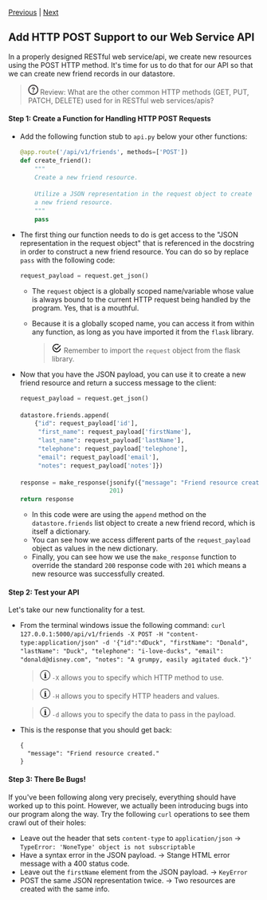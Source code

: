 [Previous](exercise-3.md) |  [Next](exercise-5.md)
## Add HTTP POST Support to our Web Service API
In a properly designed RESTful web service/api, we create new resources using
the POST HTTP method.  It's time for us to do that for our API so that we can 
create new friend records in our datastore.

> ![Question](../images/question.png) Review: What are the other common HTTP
methods (GET, PUT, PATCH, DELETE) used for in RESTful web services/apis?

#### Step 1: Create a Function for Handling HTTP POST Requests
* Add the following function stub to `api.py` below your other functions:
    ```python
    @app.route('/api/v1/friends', methods=['POST'])
    def create_friend():
        """
        Create a new friend resource. 
        
        Utilize a JSON representation in the request object to create
        a new friend resource.
        """
        pass
    ```

* The first thing our function needs to do is get access to the 
"JSON representation in the request object" that is referenced in the 
docstring in order to construct a new friend resource.  You can do so by 
replace `pass` with the following code:

    ```python
    request_payload = request.get_json()
    ```
    * The `request` object is a globally scoped name/variable whose value is 
    always bound to the current HTTP request being handled by the program. Yes,
    that is a mouthful.
    * Because it is a globally scoped name, you can access it from within any
    function, as long as you have imported it from the `flask` library.
    
        > ![reminder](../images/reminder.png) Remember to import the `request`
        > object from the flask library.
         
* Now that you have the JSON payload, you can use it to create a new
friend resource and return a success message to the client:

    ```python
    request_payload = request.get_json()
    
    datastore.friends.append(
        {"id": request_payload['id'],
         "first_name": request_payload['firstName'],
         "last_name": request_payload['lastName'],
         "telephone": request_payload['telephone'],
         "email": request_payload['email'],
         "notes": request_payload['notes']})

    response = make_response(jsonify({"message": "Friend resource created."}),
                             201)
    return response
    ```
    
    * In this code were are using the `append` method on the `datastore.friends`
    list object to create a new friend record, which is itself a dictionary.
    * You can see how we access different parts of the `request_payload` 
    object as values in the new dictionary.
    * Finally, you can see how we use the `make_response` function to override
    the standard `200` response code with `201` which means a new resource
    was successfully created.
    
#### Step 2: Test your API
Let's take our new functionality for a test.
* From the terminal windows issue the following command: `curl 127.0.0.1:5000/api/v1/friends -X POST -H "content-type:application/json" -d '{"id":"dDuck", "firstName": "Donald", "lastName": "Duck", "telephone": "i-love-ducks", "email": "donald@disney.com", "notes": "A grumpy, easily agitated duck."}'`
    
    > ![info](../images/information.png) `-X` allows you to specify which HTTP method to use.
    
    > ![info](../images/information.png) `-H` allows you to specify HTTP headers and values.
    
    > ![info](../images/information.png) `-d` allows you to specify the data to pass in the payload.
* This is the response that you should get back:
    
    ```
    {
      "message": "Friend resource created."
    }
    ```
    
#### Step 3: There Be Bugs!
If you've been following along very precisely, everything should have worked
up to this point.  However, we actually been introducing bugs into our program
along the way.  Try the following `curl` operations to see them crawl out of their 
holes:
    
* Leave out the header that sets `content-type` to `application/json` -> `TypeError: 'NoneType' object is not subscriptable` 
* Have a syntax error in the JSON payload. -> Stange HTML error message with a 400 status code.
* Leave out the `firstName` element from the JSON payload. -> `KeyError`
* POST the same JSON representation twice. -> Two resources are created with the same info.